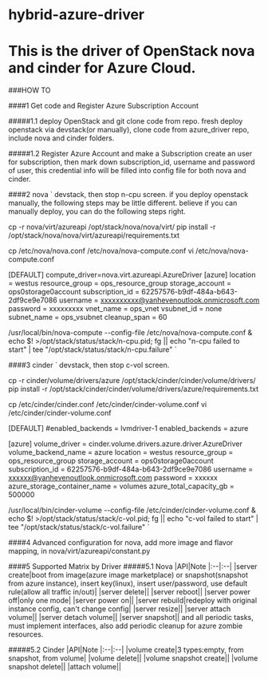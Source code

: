 # hybrid-azure-driver
# This is the driver of OpenStack nova and cinder for Azure Cloud.

###HOW TO

####1 Get code and Register Azure Subscription Account

#####1.1 deploy OpenStack and git clone code from repo.
fresh deploy openstack via devstack(or manually),
clone code from azure_driver repo, include nova and cinder folders.

#####1.2 Register Azure Account and make a Subscription
create an user for subscription, then mark down subscription_id,
username and password of user, this credential info will be filled into
config file for both nova and cinder.

####2 nova
`
devstack, then stop n-cpu screen. if you deploy openstack manually, the 
following steps may be little different. believe if you can manually deploy, 
you can do the following steps right.

cp -r nova/virt/azureapi /opt/stack/nova/nova/virt/
pip install -r /opt/stack/nova/nova/virt/azureapi/requirements.txt

cp /etc/nova/nova.conf /etc/nova/nova-compute.conf
vi /etc/nova/nova-compute.conf

[DEFAULT]
compute_driver=nova.virt.azureapi.AzureDriver
[azure]
location = westus
resource_group = ops_resource_group
storage_account = ops0storage0account
subscription_id = 62257576-b9df-484a-b643-2df9ce9e7086
username = xxxxxxxxxx@yanhevenoutlook.onmicrosoft.com
password = xxxxxxxxx
vnet_name = ops_vnet
vsubnet_id = none
subnet_name = ops_vsubnet
cleanup_span = 60

/usr/local/bin/nova-compute --config-file /etc/nova/nova-compute.conf & echo $! >/opt/stack/status/stack/n-cpu.pid; fg || echo "n-cpu failed to start" | tee "/opt/stack/status/stack/n-cpu.failure"
`

####3 cinder
`
devstack, then stop c-vol screen.

cp -r cinder/volume/drivers/azure /opt/stack/cinder/cinder/volume/drivers/
pip install -r /opt/stack/cinder/cinder/volume/drivers/azure/requirements.txt

cp /etc/cinder/cinder.conf /etc/cinder/cinder-volume.conf
vi /etc/cinder/cinder-volume.conf

[DEFAULT]
#enabled_backends = lvmdriver-1
enabled_backends = azure

[azure]
volume_driver = cinder.volume.drivers.azure.driver.AzureDriver
volume_backend_name = azure
location = westus
resource_group = ops_resource_group
storage_account = ops0storage0account
subscription_id = 62257576-b9df-484a-b643-2df9ce9e7086
username = xxxxxx@yanhevenoutlook.onmicrosoft.com
password = xxxxxx
azure_storage_container_name = volumes
azure_total_capacity_gb = 500000

/usr/local/bin/cinder-volume --config-file /etc/cinder/cinder-volume.conf  & echo 
$! >/opt/stack/status/stack/c-vol.pid; fg || echo "c-vol failed to start" | tee "/opt/stack/status/stack/c-vol.failure"
`

####4 Advanced configuration
for nova, add more image and flavor mapping, in nova/virt/azureapi/constant.py

####5 Supported Matrix by Driver
#####5.1 Nova
|API|Note
|:--|:--|
|server create|boot from image(azure image marketplace) or snapshot(snapshot from azure instance), insert key(linux), insert user/password, use default rule(allow all traffic in/out)|
|server delete||
|server reboot||
|server power off|only one mode|
|server power on||
|server rebuild|redeploy with original instance config, can't change config|
|server resize||
|server attach volume||
|server detach volume||
|server snapshot||
and all periodic tasks, must implement interfaces, also add periodic cleanup 
for azure zombie resources.

#####5.2 Cinder
|API|Note
|:--|:--|
|volume create|3 types:empty, from snapshot, from volume|
|volume delete||
|volume snapshot create||
|volume snapshot delete||
|attach volume||
